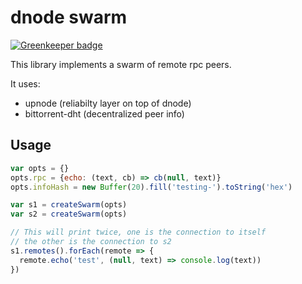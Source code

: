 # dnode swarm

[![Greenkeeper badge](https://badges.greenkeeper.io/mikeal/dnode-swarm.svg)](https://greenkeeper.io/)

This library implements a swarm of remote rpc peers.

It uses:

* upnode (reliabilty layer on top of dnode)
* bittorrent-dht (decentralized peer info)

## Usage

```javascript
var opts = {}
opts.rpc = {echo: (text, cb) => cb(null, text)}
opts.infoHash = new Buffer(20).fill('testing-').toString('hex')

var s1 = createSwarm(opts)
var s2 = createSwarm(opts)

// This will print twice, one is the connection to itself
// the other is the connection to s2
s1.remotes().forEach(remote => {
  remote.echo('test', (null, text) => console.log(text))
})
```